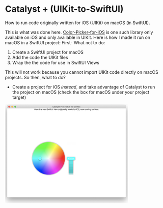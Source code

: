 # Catalyst + (UIKit-to-SwiftUI)

How to run code originally written for iOS (UIKit) on macOS (in SwiftUI).

This is what was done here. [Color-Picker-for-iOS](https://github.com/hayashi311/Color-Picker-for-iOS) is one such library only available on iOS and only available in UIKit. Here is how I made it run on macOS in a SwiftUI project:
First- What not to do: 
1) Create a SwiftUI project for macOS
2) Add the code the UIKit files
3) Wrap the the code for use in SwiftUI Views

This will not work because you cannot import UIKit code directly on macOS projects.
So then, what to do?

* Create a project for iOS _instead_, and take advantage of Catalyst to run the project on macOS (check the box for macOS under your project target)

<img src="Screenshot.png" width="400" alt="drawing"/>
